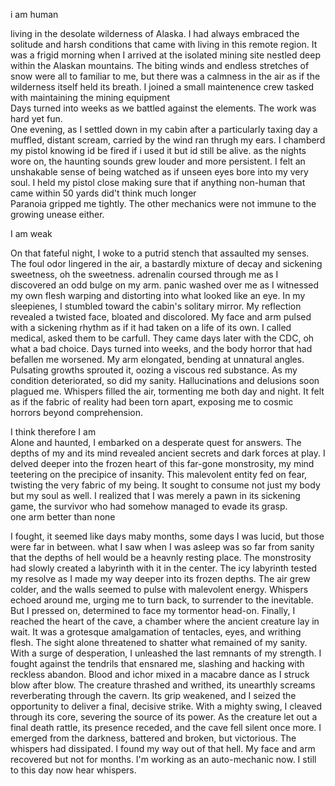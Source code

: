 i am human

living in the desolate wilderness of Alaska. I had always embraced the solitude and harsh conditions that came with living in this remote region. It was a frigid morning when I arrived at the isolated mining site nestled deep within the Alaskan mountains. The biting winds and endless stretches of snow were all to familiar to me, but there was a calmness in the air as if the wilderness itself held its breath. I joined a small maintenence crew tasked with maintaining the mining equipment   
Days turned into weeks as we battled against the elements. The work was hard yet fun.  
One evening, as I settled down in my cabin after a particularly taxing day a muffled, distant scream, carried by the wind ran thrugh my ears. I chamberd my pistol knowing id be fired if i used it but id still be alive. as the nights wore on, the haunting sounds grew louder and more persistent. I felt an unshakable sense of being watched as if unseen eyes bore into my very soul. I held my pistol close making sure that if anything non-human that came within 50 yards did't think much longer  
Paranoia gripped me tightly. The other mechanics were not immune to the growing unease either.

I am weak

On that fateful night, I woke to a putrid stench that assaulted my senses. The foul odor lingered in the air, a bastardly mixture of decay and sickening sweetness, oh the sweetness. adrenalin coursed through me as I discovered an odd bulge on my arm. panic washed over me as I witnessed my own flesh warping and distorting into what looked like an eye. In my sleepienes, I stumbled toward the cabin's solitary mirror. My reflection revealed a twisted face, bloated and discolored. My face and arm pulsed with a sickening rhythm as if it had taken on a life of its own. I called medical, asked them to be carfull. They came days later with the CDC, oh what a bad choice. Days turned into weeks, and the body horror that had befallen me worsened. My arm elongated, bending at unnatural angles. Pulsating growths sprouted it, oozing a viscous red substance. As my condition deteriorated, so did my sanity. Hallucinations and delusions soon plagued me. Whispers filled the air, tormenting me both day and night. It felt as if the fabric of reality had been torn apart, exposing me to cosmic horrors beyond comprehension. 

I think therefore I am  
Alone and haunted, I embarked on a desperate quest for answers. The depths of my and its mind revealed ancient secrets and dark forces at play. I delved deeper into the frozen heart of this far-gone monstrosity, my mind teetering on the precipice of insanity. This malevolent entity fed on fear, twisting the very fabric of my being. It sought to consume not just my body but my soul as well. I realized that I was merely a pawn in its sickening game, the survivor who had somehow managed to evade its grasp.  
one arm better than none

I fought, it seemed like days maby months, some days I was lucid, but those were far in between. what I saw when I was asleep was so far from sanity that the depths of hell would be a heavnly resting place. The monstrosity had slowly created a labyrinth with it in the center. The icy labyrinth tested my resolve as I made my way deeper into its frozen depths. The air grew colder, and the walls seemed to pulse with malevolent energy. Whispers echoed around me, urging me to turn back, to surrender to the inevitable. But I pressed on, determined to face my tormentor head-on. Finally, I reached the heart of the cave, a chamber where the ancient creature lay in wait. It was a grotesque amalgamation of tentacles, eyes, and writhing flesh. The sight alone threatened to shatter what remained of my sanity. With a surge of desperation, I unleashed the last remnants of my strength. I fought against the tendrils that ensnared me, slashing and hacking with reckless abandon. Blood and ichor mixed in a macabre dance as I struck blow after blow. The creature thrashed and writhed, its unearthly screams reverberating through the cavern. Its grip weakened, and I seized the opportunity to deliver a final, decisive strike. With a mighty swing, I cleaved through its core, severing the source of its power. As the creature let out a final death rattle, its presence receded, and the cave fell silent once more. I emerged from the darkness, battered and broken, but victorious. The whispers had dissipated. I found my way out of that hell. My face and arm recovered but not for months. I'm working as an auto-mechanic now. I still to this day now hear whispers.